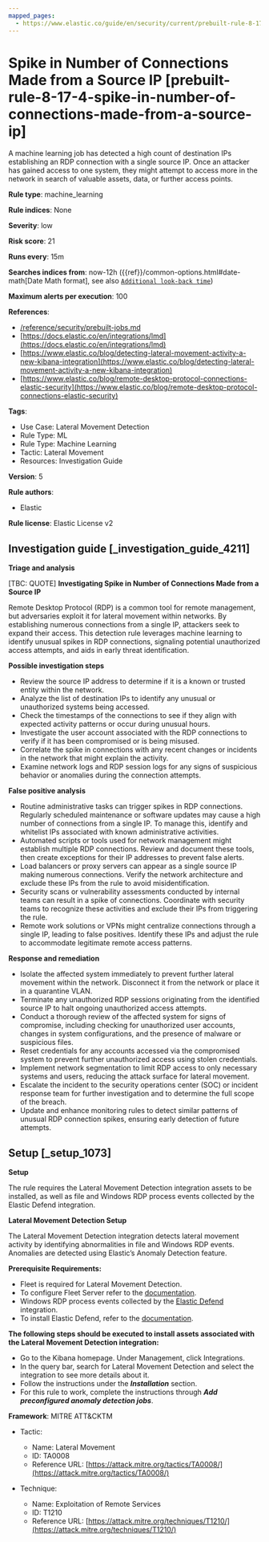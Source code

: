 ```yaml
---
mapped_pages:
  - https://www.elastic.co/guide/en/security/current/prebuilt-rule-8-17-4-spike-in-number-of-connections-made-from-a-source-ip.html
---
```


# Spike in Number of Connections Made from a Source IP [prebuilt-rule-8-17-4-spike-in-number-of-connections-made-from-a-source-ip]

A machine learning job has detected a high count of destination IPs establishing an RDP connection with a single source IP. Once an attacker has gained access to one system, they might attempt to access more in the network in search of valuable assets, data, or further access points.

**Rule type**: machine_learning

**Rule indices**: None

**Severity**: low

**Risk score**: 21

**Runs every**: 15m

**Searches indices from**: now-12h ({{ref}}/common-options.html#date-math[Date Math format], see also [`Additional look-back time`](docs-content://solutions/security/detect-and-alert/create-detection-rule.md#rule-schedule))

**Maximum alerts per execution**: 100

**References**:

* [/reference/security/prebuilt-jobs.md](/reference/prebuilt-jobs.md)
* [https://docs.elastic.co/en/integrations/lmd](https://docs.elastic.co/en/integrations/lmd)
* [https://www.elastic.co/blog/detecting-lateral-movement-activity-a-new-kibana-integration](https://www.elastic.co/blog/detecting-lateral-movement-activity-a-new-kibana-integration)
* [https://www.elastic.co/blog/remote-desktop-protocol-connections-elastic-security](https://www.elastic.co/blog/remote-desktop-protocol-connections-elastic-security)

**Tags**:

* Use Case: Lateral Movement Detection
* Rule Type: ML
* Rule Type: Machine Learning
* Tactic: Lateral Movement
* Resources: Investigation Guide

**Version**: 5

**Rule authors**:

* Elastic

**Rule license**: Elastic License v2

## Investigation guide [_investigation_guide_4211]

**Triage and analysis**

[TBC: QUOTE]
**Investigating Spike in Number of Connections Made from a Source IP**

Remote Desktop Protocol (RDP) is a common tool for remote management, but adversaries exploit it for lateral movement within networks. By establishing numerous connections from a single IP, attackers seek to expand their access. This detection rule leverages machine learning to identify unusual spikes in RDP connections, signaling potential unauthorized access attempts, and aids in early threat identification.

**Possible investigation steps**

* Review the source IP address to determine if it is a known or trusted entity within the network.
* Analyze the list of destination IPs to identify any unusual or unauthorized systems being accessed.
* Check the timestamps of the connections to see if they align with expected activity patterns or occur during unusual hours.
* Investigate the user account associated with the RDP connections to verify if it has been compromised or is being misused.
* Correlate the spike in connections with any recent changes or incidents in the network that might explain the activity.
* Examine network logs and RDP session logs for any signs of suspicious behavior or anomalies during the connection attempts.

**False positive analysis**

* Routine administrative tasks can trigger spikes in RDP connections. Regularly scheduled maintenance or software updates may cause a high number of connections from a single IP. To manage this, identify and whitelist IPs associated with known administrative activities.
* Automated scripts or tools used for network management might establish multiple RDP connections. Review and document these tools, then create exceptions for their IP addresses to prevent false alerts.
* Load balancers or proxy servers can appear as a single source IP making numerous connections. Verify the network architecture and exclude these IPs from the rule to avoid misidentification.
* Security scans or vulnerability assessments conducted by internal teams can result in a spike of connections. Coordinate with security teams to recognize these activities and exclude their IPs from triggering the rule.
* Remote work solutions or VPNs might centralize connections through a single IP, leading to false positives. Identify these IPs and adjust the rule to accommodate legitimate remote access patterns.

**Response and remediation**

* Isolate the affected system immediately to prevent further lateral movement within the network. Disconnect it from the network or place it in a quarantine VLAN.
* Terminate any unauthorized RDP sessions originating from the identified source IP to halt ongoing unauthorized access attempts.
* Conduct a thorough review of the affected system for signs of compromise, including checking for unauthorized user accounts, changes in system configurations, and the presence of malware or suspicious files.
* Reset credentials for any accounts accessed via the compromised system to prevent further unauthorized access using stolen credentials.
* Implement network segmentation to limit RDP access to only necessary systems and users, reducing the attack surface for lateral movement.
* Escalate the incident to the security operations center (SOC) or incident response team for further investigation and to determine the full scope of the breach.
* Update and enhance monitoring rules to detect similar patterns of unusual RDP connection spikes, ensuring early detection of future attempts.


## Setup [_setup_1073]

**Setup**

The rule requires the Lateral Movement Detection integration assets to be installed, as well as file and Windows RDP process events collected by the Elastic Defend integration.

**Lateral Movement Detection Setup**

The Lateral Movement Detection integration detects lateral movement activity by identifying abnormalities in file and Windows RDP events. Anomalies are detected using Elastic’s Anomaly Detection feature.

**Prerequisite Requirements:**

* Fleet is required for Lateral Movement Detection.
* To configure Fleet Server refer to the [documentation](docs-content://reference/ingestion-tools/fleet/fleet-server.md).
* Windows RDP process events collected by the [Elastic Defend](https://docs.elastic.co/en/integrations/endpoint) integration.
* To install Elastic Defend, refer to the [documentation](docs-content://solutions/security/configure-elastic-defend/install-elastic-defend.md).

**The following steps should be executed to install assets associated with the Lateral Movement Detection integration:**

* Go to the Kibana homepage. Under Management, click Integrations.
* In the query bar, search for Lateral Movement Detection and select the integration to see more details about it.
* Follow the instructions under the ***Installation*** section.
* For this rule to work, complete the instructions through ***Add preconfigured anomaly detection jobs***.

**Framework**: MITRE ATT&CKTM

* Tactic:

    * Name: Lateral Movement
    * ID: TA0008
    * Reference URL: [https://attack.mitre.org/tactics/TA0008/](https://attack.mitre.org/tactics/TA0008/)

* Technique:

    * Name: Exploitation of Remote Services
    * ID: T1210
    * Reference URL: [https://attack.mitre.org/techniques/T1210/](https://attack.mitre.org/techniques/T1210/)



